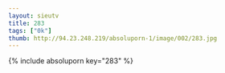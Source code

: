 ```yaml
--- 
layout: sieutv
title: 283
tags: ["0k"]
thumb: http://94.23.248.219/absoluporn-1/image/002/283.jpg
---
```

{% include absoluporn key="283" %} 
